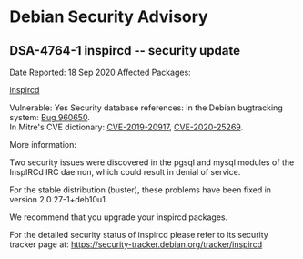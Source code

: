 
Debian Security Advisory
========================


DSA-4764-1 inspircd -- security update
--------------------------------------



Date Reported:
18 Sep 2020
Affected Packages:

[inspircd](https://packages.debian.org/src:inspircd)

Vulnerable:
Yes
Security database references:
In the Debian bugtracking system: [Bug 960650](https://bugs.debian.org/cgi-bin/bugreport.cgi?bug=960650).  
In Mitre's CVE dictionary: [CVE-2019-20917](https://security-tracker.debian.org/tracker/CVE-2019-20917), [CVE-2020-25269](https://security-tracker.debian.org/tracker/CVE-2020-25269).  

More information:

Two security issues were discovered in the pgsql and mysql modules of
the InspIRCd IRC daemon, which could result in denial of service.


For the stable distribution (buster), these problems have been fixed in
version 2.0.27-1+deb10u1.


We recommend that you upgrade your inspircd packages.


For the detailed security status of inspircd please refer to
its security tracker page at:
<https://security-tracker.debian.org/tracker/inspircd>





